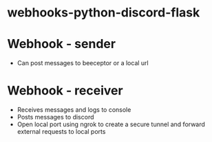 # webhooks-python-discord-flask

# Webhook - sender
* Can post messages to beeceptor or a local url

# Webhook - receiver
* Receives messages and logs to console
* Posts messages to discord
* Open local port using ngrok to create a secure tunnel and forward external requests to local ports
